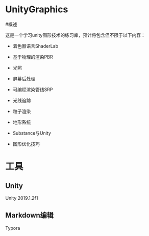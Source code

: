 # UnityGraphics
#概述

这是一个学习unity图形技术的练习库，预计将包含但不限于以下内容：

- 着色器语言ShaderLab
- 基于物理的渲染PBR

- 光照

- 屏幕后处理

- 可编程渲染管线SRP
- 光线追踪
- 粒子渲染
- 地形系统
- Substance与Unity
- 图形优化技巧

# 工具

## Unity

Unity 2019.1.2f1

## Markdown编辑

Typora